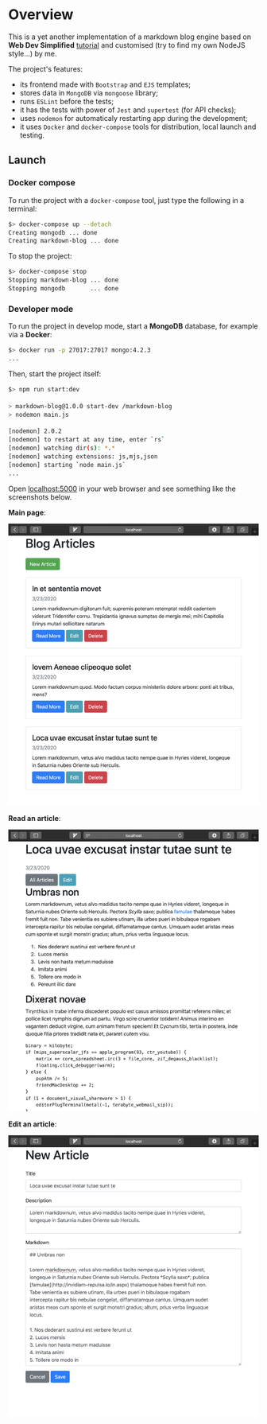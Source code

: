 
# Overview

This is a yet another implementation of a markdown blog engine based on **Web Dev Simplified** [tutorial](https://www.youtube.com/watch?v=1NrHkjlWVhM) and customised (try to find my own NodeJS style...) by me.

The project's features:

* its frontend made with `Bootstrap` and `EJS` templates;
* stores data in `MongoDB` via `mongoose` library;
* runs `ESLint` before the tests;
* it has the tests with power of `Jest` and `supertest` (for API checks);
* uses `nodemon` for automaticaly restarting app during the development;
* it uses `Docker` and `docker-compose` tools for distribution, local launch and testing.

## Launch

### Docker compose

To run the project with a `docker-compose` tool, just type the following in a terminal:

```bash
$> docker-compose up --detach
Creating mongodb ... done
Creating markdown-blog ... done
```

To stop the project:

```bash
$> docker-compose stop
Stopping markdown-blog ... done
Stopping mongodb       ... done
```

### Developer mode

To run the project in develop mode, start a **MongoDB** database, for example via a **Docker**:

```bash
$> docker run -p 27017:27017 mongo:4.2.3
...
```

Then, start the project itself:

```bash
$> npm run start:dev

> markdown-blog@1.0.0 start-dev /markdown-blog
> nodemon main.js

[nodemon] 2.0.2
[nodemon] to restart at any time, enter `rs`
[nodemon] watching dir(s): *.*
[nodemon] watching extensions: js,mjs,json
[nodemon] starting `node main.js`
...
```

Open [localhost:5000](http://localhost:5000) in your web browser and see something like the screenshots below.

**Main page**:

![all articles](https://github.com/xxlabaza/nodejs-markdown-blog/blob/master/.screenshots/screenshot-1.png?raw=true)

**Read an article**:

![view article](https://github.com/xxlabaza/nodejs-markdown-blog/blob/master/.screenshots/screenshot-2.png?raw=true)

**Edit an article**:

![edit article](https://github.com/xxlabaza/nodejs-markdown-blog/blob/master/.screenshots/screenshot-3.png?raw=true)
